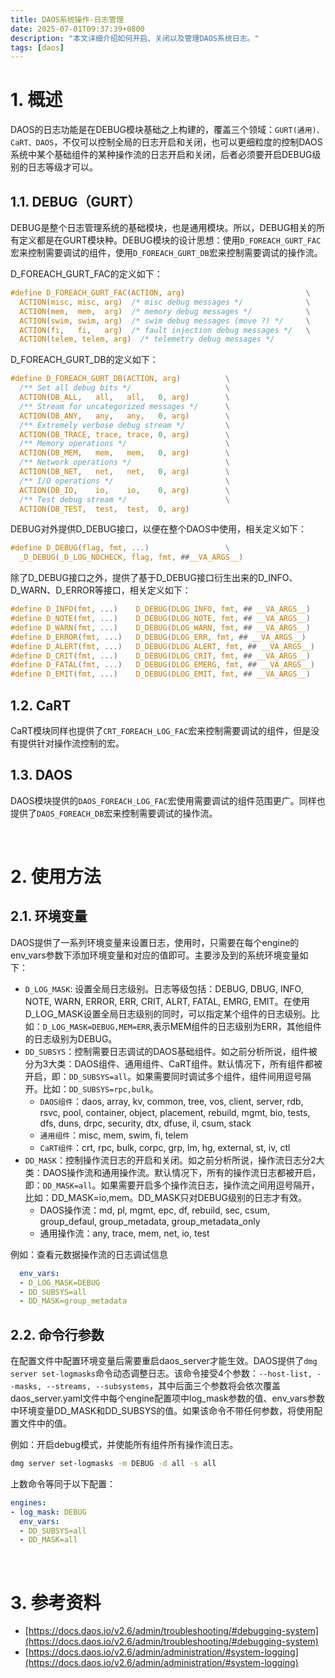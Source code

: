 ```yaml
---
title: DAOS系统操作-日志管理
date: 2025-07-01T09:37:39+0800
description: "本文详细介绍如何开启、关闭以及管理DAOS系统日志。"
tags: [daos]
---
```


# 1. 概述
DAOS的日志功能是在DEBUG模块基础之上构建的，覆盖三个领域：`GURT(通用)、CaRT、DAOS`，不仅可以控制全局的日志开启和关闭，也可以更细粒度的控制DAOS系统中某个基础组件的某种操作流的日志开启和关闭，后者必须要开启DEBUG级别的日志等级才可以。

## 1.1. DEBUG（GURT）
DEBUG是整个日志管理系统的基础模块，也是通用模块。所以，DEBUG相关的所有定义都是在GURT模块种。DEBUG模块的设计思想：使用`D_FOREACH_GURT_FAC`宏来控制需要调试的组件，使用`D_FOREACH_GURT_DB`宏来控制需要调试的操作流。

D_FOREACH_GURT_FAC的定义如下：
```c
#define D_FOREACH_GURT_FAC(ACTION, arg)                           \
  ACTION(misc, misc, arg)  /* misc debug messages */              \
  ACTION(mem,  mem,  arg)  /* memory debug messages */            \
  ACTION(swim, swim, arg)  /* swim debug messages (move ?) */     \
  ACTION(fi,   fi,   arg)  /* fault injection debug messages */   \
  ACTION(telem, telem, arg)  /* telemetry debug messages */
```
D_FOREACH_GURT_DB的定义如下：
```c
#define D_FOREACH_GURT_DB(ACTION, arg)          \
  /** Set all debug bits */                     \
  ACTION(DB_ALL,   all,   all,   0, arg)        \
  /** Stream for uncategorized messages */      \
  ACTION(DB_ANY,   any,   any,   0, arg)        \
  /** Extremely verbose debug stream */         \
  ACTION(DB_TRACE, trace, trace, 0, arg)        \
  /** Memory operations */                      \
  ACTION(DB_MEM,   mem,   mem,   0, arg)        \
  /** Network operations */                     \
  ACTION(DB_NET,   net,   net,   0, arg)        \
  /** I/O operations */                         \
  ACTION(DB_IO,    io,    io,    0, arg)        \
  /** Test debug stream */                      \
  ACTION(DB_TEST,  test,  test,  0, arg)
```

DEBUG对外提供D_DEBUG接口，以便在整个DAOS中使用，相关定义如下：
```c
#define D_DEBUG(flag, fmt, ...)                 \
  _D_DEBUG(_D_LOG_NOCHECK, flag, fmt, ##__VA_ARGS__)
```

除了D_DEBUG接口之外，提供了基于D_DEBUG接口衍生出来的D_INFO、D_WARN、D_ERROR等接口，相关定义如下：
```c
#define D_INFO(fmt, ...)	D_DEBUG(DLOG_INFO, fmt, ## __VA_ARGS__)
#define D_NOTE(fmt, ...)	D_DEBUG(DLOG_NOTE, fmt, ## __VA_ARGS__)
#define D_WARN(fmt, ...)	D_DEBUG(DLOG_WARN, fmt, ## __VA_ARGS__)
#define D_ERROR(fmt, ...)	D_DEBUG(DLOG_ERR, fmt, ## __VA_ARGS__)
#define D_ALERT(fmt, ...)	D_DEBUG(DLOG_ALERT, fmt, ## __VA_ARGS__)
#define D_CRIT(fmt, ...)	D_DEBUG(DLOG_CRIT, fmt, ## __VA_ARGS__)
#define D_FATAL(fmt, ...)	D_DEBUG(DLOG_EMERG, fmt, ## __VA_ARGS__)
#define D_EMIT(fmt, ...)	D_DEBUG(DLOG_EMIT, fmt, ## __VA_ARGS__)
```

## 1.2. CaRT
CaRT模块同样也提供了`CRT_FOREACH_LOG_FAC`宏来控制需要调试的组件，但是没有提供针对操作流控制的宏。

## 1.3. DAOS
DAOS模块提供的`DAOS_FOREACH_LOG_FAC`宏使用需要调试的组件范围更广。同样也提供了`DAOS_FOREACH_DB`宏来控制需要调试的操作流。


&nbsp;
&nbsp;
# 2. 使用方法
## 2.1. 环境变量
DAOS提供了一系列环境变量来设置日志，使用时，只需要在每个engine的env_vars参数下添加环境变量和对应的值即可。主要涉及到的系统环境变量如下：
- `D_LOG_MASK`: 设置全局日志级别。日志等级包括：DEBUG, DBUG, INFO, NOTE, WARN, ERROR, ERR, CRIT, ALRT, FATAL, EMRG, EMIT。在使用D_LOG_MASK设置全局日志级别的同时，可以指定某个组件的日志级别。比如：`D_LOG_MASK=DEBUG,MEM=ERR`,表示MEM组件的日志级别为ERR，其他组件的日志级别为DEBUG。
- `DD_SUBSYS`：控制需要日志调试的DAOS基础组件。如之前分析所说，组件被分为3大类：DAOS组件、通用组件、CaRT组件。默认情况下，所有组件都被开启，即：`DD_SUBSYS=all`。如果需要同时调试多个组件，组件间用逗号隔开。比如：`DD_SUBSYS=rpc,bulk`。
  - `DAOS组件`：daos, array, kv, common, tree, vos, client, server, rdb, rsvc, pool, container, object, placement, rebuild, mgmt, bio, tests, dfs, duns, drpc, security, dtx, dfuse, il, csum, stack
  - `通用组件`：misc, mem, swim, fi, telem
  - `CaRT组件`：crt, rpc, bulk, corpc, grp, lm, hg, external, st, iv, ctl
- `DD_MASK`：控制操作流日志的开启和关闭。如之前分析所说，操作流日志分2大类：DAOS操作流和通用操作流。默认情况下，所有的操作流日志都被开启，即：`DD_MASK=all`。如果需要开启多个操作流日志，操作流之间用逗号隔开，比如：DD_MASK=io,mem。DD_MASK只对DEBUG级别的日志才有效。
  - DAOS操作流：md, pl, mgmt, epc, df, rebuild, sec, csum, group_defaul, group_metadata, group_metadata_only
  - 通用操作流：any, trace, mem, net, io, test

例如：查看元数据操作流的日志调试信息
```yaml
  env_vars:
  - D_LOG_MASK=DEBUG
  - DD_SUBSYS=all
  - DD_MASK=group_metadata
```

## 2.2. 命令行参数
在配置文件中配置环境变量后需要重启daos_server才能生效。DAOS提供了`dmg server set-logmasks`命令动态调整日志。该命令接受4个参数：`--host-list, --masks, --streams, --subsystems`，其中后面三个参数将会依次覆盖daos_server.yaml文件中每个engine配置项中log_mask参数的值、env_vars参数中环境变量DD_MASK和DD_SUBSYS的值。如果该命令不带任何参数，将使用配置文件中的值。

例如：开启debug模式，并使能所有组件所有操作流日志。
```bash
dmg server set-logmasks -m DEBUG -d all -s all
```
上数命令等同于以下配置：
```yaml
engines:
- log_mask: DEBUG
  env_vars:
  - DD_SUBSYS=all
  - DD_MASK=all
```

&nbsp;
&nbsp;
# 3. 参考资料
- [https://docs.daos.io/v2.6/admin/troubleshooting/#debugging-system](https://docs.daos.io/v2.6/admin/troubleshooting/#debugging-system)
- [https://docs.daos.io/v2.6/admin/administration/#system-logging](https://docs.daos.io/v2.6/admin/administration/#system-logging)